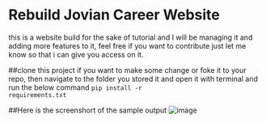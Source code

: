 # Rebuild Jovian Career Website

this is a website build for the sake of tutorial and I will be managing it and adding more features to it, feel free if you want to contribute just let me know so that i can give you access on it.

##clone this project if you want to make some change or foke it to your repo, then navigate to the folder you stored it and open it with terminal and run the below command 
<code>pip install -r requirements.txt</code>


##Here is the screenshort of the sample output 
![image](https://user-images.githubusercontent.com/50290637/189319432-29956beb-3589-46bb-be8a-81f977da21ac.png)

